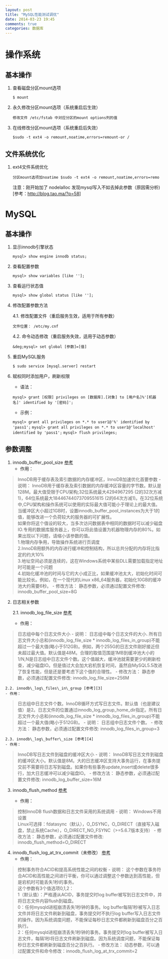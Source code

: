 ```yaml
---
layout: post
title: "MySQL性能测试调优"
date: 2014-03-23 19:45
comments: true
categories: 数据库
---
```


操作系统
====

基本操作
----

 1. 查看磁盘分区mount选项

    `$ mount`

 2. 永久修改分区mount选项（系统重启后生效）

    `修改文件 /etc/fstab 中对应分区的mount options列的值`

 3. 在线修改分区mount选项（系统重启后失效）

    `$sudo -t ext4 -o remount,noatime,errors=remount-or /`

文件系统优化
----

 1. ext4文件系统优化

    `分区mount选项加noatime
$sudo -t ext4 -o remount,noatime,errors=remo`

    注意：刚开始加了 nodelalloc 发现mysql写入不如去掉此参数（原因需分析)[参考：http://blog.tao.ma/?p=58]

MySQL
====

基本操作
----

 1. 显示innodb引擎状态

    `mysql> show engine innodb status;`

 2. 查看配置参数

    `mysql> show variables [like ''];`

 3. 查看运行状态值

    `mysql> show global status [like ''];`

 4. 修改配置参数方法

    4.1. 修改配置文件（重启服务生效，适用于所有参数）

       `文件位置： /etc/my.cnf`

    4.2. 命令动态修改（重启服务失效，适用于动态参数）

       `&deg;mysql> set global [参数]=[值]`

 5. 重启MySQL服务

    `$ sudo service [mysql.server] restart`

 6. 赋权同时添加用户，刷新权限
    - 语法：
    
    `mysql> grant [权限] privileges on [数据库].[对象] to [用户名]%'[机器名]' identified by '[密码]';`

    - 示例：
    
    `mysql> grant all privileges on *.* to user1@'%' identified by 'pass1';`
    `mysql> grant all privileges on *.* to user1@'localhost' identified by 'pass1';`
    `mysql> flush privileges;`

参数调整
----

 1. innodb\_buffer\_pool\_size [参考][1]
    - 作用：
> InnoDB用于缓存表及索引数据的内存缓冲区，InnoDB加速优化首要参数
    - 说明：
> InnoDB用于缓存表及索引数据的内存缓冲区容量的字节数。默认是128M。最大值受限于CPU架构;32位系统最大4294967295 (2的32次方减1)，64位系统最大18446744073709551615 (2的64次方减1)。在32位系统中,CPU架构和操作系统可以使用的实际最大值可能小于理论上的最大值。当缓冲区大小超过1GB时，设置innodb_buffer_pool_instances为大于1的值，能够改进一个负荷较大的服务器的可扩展性。  
> 如果你将这个值设的较大，当多次访问数据表中相同的数据时可以减少磁盘IO.专用的数据库服务器上，你可以将此值设置为机器物理内存的80%。如果出现以下问题，请缩小该参数的值。  
> 1.物理内存争用，导致操作系统进行页调度  
> 2.InnoDB用额外的内存进行缓冲和控制结构，所以总共分配的内存将比指定的约大10%   
> 3.地址空间必须是连续的，这在Windows系统中某些DLL需要加载指定地址时可能是一个问题   
> 4.初始化缓冲池的时间与它的大小成正比，如果缓冲池太大，初始化时间可能比较长。例如，在一个现代的Linux x86_64服务器，初始化10GB的缓冲池大约需要6秒。
    - 修改方法：
> 静态参数，必须通过配置文件修改: innodb_buffer_pool_size=8G

 2. 日志相关参数

    2.1. innodb\_log\_file\_size [参考][2]
    - 作用：
> 日志组中每个日志文件大小
    - 说明：
> 日志组中每个日志文件的大小. 所有日志文件大小总和(innodb_log_file_size * innodb_log_files_in_group)不能超过一个最大值(略小于512GB)。例如，两个255G的日志文件刚好接近但未超过最大值。默认值是48M。合理的取值范围是1MB到缓冲池大小的1/N,N是日志组中日志文件个数。这个值越大，缓冲池就需要更少的刷新检查，减少磁盘IO。但是值过大会加大宕机恢复时间，虽然自MySQL5.5改进了恢复性能，但是还是要考虑下这个值的合理性。
    - 修改方法：
> 静态参数，必须通过配置文件修改: innodb_log_file_size=256M

    2.2. innodb\_log\_files\_in\_group [参考][3]
    - 作用：
> 日志组中日志文件个数。InnoDB循环方式写日志文件。默认值（也是建议值）是2。日志文件的位置通过innodb_log_group_home_dir指定。所有日志文件大小总和(innodb_log_file_size * innodb_log_files_in_group)不能超过一个最大值(略小于512GB)。
    - 说明：
> 日志组中日志文件个数。
    - 修改方法：
> 静态参数，必须通过配置文件修改: innodb_log_files_in_group=3

    2.3. innodb\_log\_buffer\_size [参考][4]
    - 作用：
> InnoDB写日志文件到磁盘的缓冲区大小
    - 说明：
> InnoDB写日志文件到磁盘的缓冲区大小。默认值是8M。大的日志缓冲区支持大事务运行，在事务提交前不需要将日志写到磁盘。如果你有些事务update,insert或delete很多行，加大日志缓冲可以减少磁盘IO。
    - 修改方法：
> 静态参数，必须通过配置文件修改: innodb_log_buffer_size=16M

 3. innodb\_flush\_method [参考][5]

    - 作用：
> 控制InnoDB flush数据和日志文件采用的系统调用
    - 说明：
> Windows不用设置   
> Linux可选择：fdatasync（默认），O_DSYNC，O_DIRECT（直接写入磁盘，禁止系统Cache），O_DIRECT_NO_FSYNC（>=5.6.7版本支持）
    - 修改方法：
> 静态参数，必须通过配置文件修改: innodb_flush_method=O_DIRECT

 4. innodb\_flush\_log\_at\_trx\_commit（未修改） [参考][6]
    - 作用：
> 控制事务符合ACID和提高系统性能之间的权衡
    - 说明：
> 这个参数在事务符合ACID和高性能之间进行平衡，你可以通过调整这个参数达到高性能，但是宕机时可能丢失1秒的事务。  
> 这个参数有3个值选项0,1,2：   
> 1（默认值）：严格遵从ACID，事务提交时log buffer被写到日志文件中，并将日志文件内容flush到磁盘。  
> 0：任何mysqld进程崩溃丢失1秒钟的事务。log buffer每隔1秒被写入日志文件并将日志文件刷新到磁盘，事务提交时不执行log buffer写入日志文件的操作。因为系统调度问题，不能保证每秒日志文件都刷新到磁盘百分之百执行。   
> 2：任何mysqld进程崩溃丢失1秒钟的事务。事务提交时log buffer被写入日志文件，每隔1秒将日志文件刷新到磁盘。因为系统调度问题，不能保证每秒日志文件都刷新到磁盘百分之百执行。
    - 修改方法：
> 动态参数，可以通过配置文件和命令修改：innodb_flush_log_at_trx_commit=2 


  [1]: http://dev.mysql.com/doc/refman/5.6/en/innodb-parameters.html#sysvar_innodb_buffer_pool_size
  [2]: http://dev.mysql.com/doc/refman/5.6/en/innodb-parameters.html#sysvar_innodb_log_file_size
  [3]: http://dev.mysql.com/doc/refman/5.6/en/innodb-parameters.html#sysvar_innodb_log_files_in_group
  [4]: http://dev.mysql.com/doc/refman/5.6/en/innodb-parameters.html#sysvar_innodb_log_buffer_size
  [5]: http://dev.mysql.com/doc/refman/5.6/en/innodb-parameters.html#sysvar_innodb_flush_method
  [6]: http://dev.mysql.com/doc/refman/5.6/en/innodb-parameters.html#sysvar_innodb_flush_log_at_trx_commit
